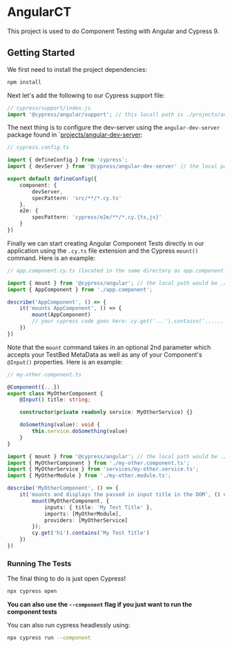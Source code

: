 # AngularCT

This project is used to do Component Testing with Angular and Cypress 9. 

## Getting Started

We first need to install the project dependencies:

```bash
npm install
```

Next let's add the following to our Cypress support file:

```javascript
// cypress/support/index.js
import '@cypress/angular/support'; // this locall path is ./projects/angular/src/lib/support

```

The next thing is to configure the dev-server using the `angular-dev-server` package found in `[projects/angular-dev-server](projects/angular-dev-server/):

```typescript
// cypress.config.ts

import { defineConfig } from 'cypress';
import { devServer } from '@cypress/angular-dev-server' // the local path is ./projects/angular-dev-server/src/public_api

export default defineConfig({
    component: {
        devServer,
        specPattern: 'src/**/*.cy.ts'
    },
    e2e: {
        specPattern: 'cypress/e2e/**/*.cy.{ts,js}'
    }
})
```

Finally we can start creating Angular Component Tests directly in our application using the `.cy.ts` file extension and the Cypress `mount()` command. Here is an example:

```typescript
// app.component.cy.ts (located in the same directory as app.component.ts)

import { mount } from '@cypress/angular'; // the local path would be ./{rootDirectory}/projects/angular/src/public_api
import { AppComponent } from './app.component';

describe('AppComponent', () => {
    it('mounts AppComponent', () => {
        mount(AppComponent)
        // your cypress code goes here: cy.get('...').contains('......'), etc
    })
})
```

Note that the `mount` command takes in an optional 2nd parameter which accepts your TestBed MetaData as well as any of your Component's `@Input()` properties. Here is an example:

```typescript
// my-other.component.ts

@Component({...})
export class MyOtherComponent {
    @Input() title: string;

    constructor(private readonly service: MyOtherService) {}

    doSomething(value): void {
        this.service.doSomething(value)
    }
}

```

```typescript
import { mount } from '@cypress/angular'; // the local path would be ./{rootDirectory}/projects/angular/src/public_api
import { MyOtherComponent } from './my-other.component.ts';
import { MyOtherService } from 'services/my-other.service.ts';
import { MyOtherModule } from './my-other.module.ts';

describe('MyOtherComponent', () => {
    it('mounts and displays the passed in input title in the DOM', () => {
        mount(MyOtherComponent, {
            inputs: { title: 'My Test Title' },
            imports: [MyOtherModule],
            providers: [MyOtherService]
        });
        cy.get('h1').contains('My Test Title')
    })
})
```

### Running The Tests
The final thing to do is just open Cypress!

```bash
npx cypress open
```

**You can also use the `--component` flag if you just want to run the component tests**

You can also run cypress headlessly using:

```bash
npx cypress run --component
```
